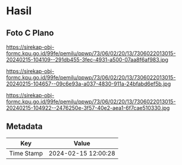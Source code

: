 # Hasil

## Foto C Plano

https://sirekap-obj-formc.kpu.go.id/99fe/pemilu/ppwp/73/06/02/20/13/7306022013015-20240215-104109--291db455-3fec-4931-a500-07aa8f6af983.jpg

https://sirekap-obj-formc.kpu.go.id/99fe/pemilu/ppwp/73/06/02/20/13/7306022013015-20240215-104657--09c6e93a-a037-4830-911a-24bfabd6ef5b.jpg

https://sirekap-obj-formc.kpu.go.id/99fe/pemilu/ppwp/73/06/02/20/13/7306022013015-20240215-104922--2476250e-3f57-40e2-aea1-6f7cae510330.jpg


## Metadata

| Key        | Value               |
| ---------- | ------------------- |
| Time Stamp | 2024-02-15 12:00:28 |




